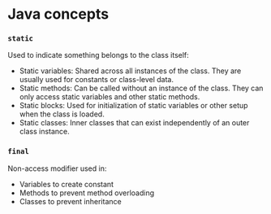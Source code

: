 # Java concepts

### `static`
Used to indicate something belongs to the class itself:
- Static variables: Shared across all instances of the class. They are usually used for constants or class-level data.
- Static methods: Can be called without an instance of the class. They can only access static variables and other static methods.
- Static blocks: Used for initialization of static variables or other setup when the class is loaded.
- Static classes: Inner classes that can exist independently of an outer class instance.

### `final`
Non-access modifier used in:
- Variables to create constant
- Methods to prevent method overloading
- Classes to prevent inheritance
